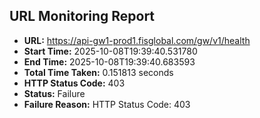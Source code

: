 ## URL Monitoring Report

- **URL:** https://api-gw1-prod1.fisglobal.com/gw/v1/health
- **Start Time:** 2025-10-08T19:39:40.531780
- **End Time:** 2025-10-08T19:39:40.683593
- **Total Time Taken:** 0.151813 seconds
- **HTTP Status Code:** 403
- **Status:** Failure
- **Failure Reason:** HTTP Status Code: 403
